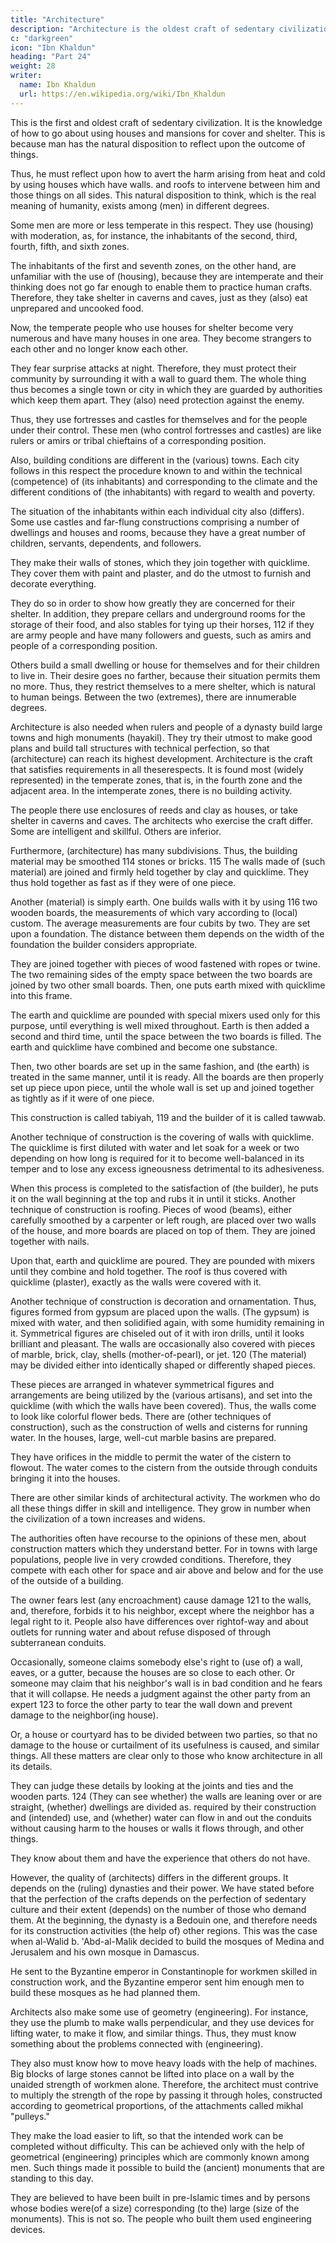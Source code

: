 ```yaml
---
title: "Architecture"
description: "Architecture is the oldest craft of sedentary civilization. It is the knowledge of how to go about using houses and mansions for cover and shelter"
c: "darkgreen"
icon: "Ibn Khaldun"
heading: "Part 24"
weight: 28
writer:
  name: Ibn Khaldun
  url: https://en.wikipedia.org/wiki/Ibn_Khaldun
---
```




This is the first and oldest craft of sedentary civilization. It is the knowledge of how to go about using houses and mansions for cover and shelter. This is because man has the natural disposition to reflect upon the outcome of things. 

Thus, he must reflect upon how to avert the harm arising from heat and cold by using houses which have walls. and roofs to intervene between him and those things on all sides. This natural disposition to think, which is the real meaning of humanity, exists among (men) in different degrees. 

Some men are more or less temperate in this respect. They use (housing) with moderation, as, for instance, the
inhabitants of the second, third, fourth, fifth, and sixth zones. 

The inhabitants of the first and seventh zones, on the other hand, are unfamiliar with the use of (housing), because they are intemperate and their thinking does not go far enough to enable them to practice human crafts. Therefore, they take shelter in caverns and caves, just as they (also) eat unprepared and uncooked food.

Now, the temperate people who use houses for shelter become very numerous and have many houses in one area. They become strangers to each other and no longer know each other. 

They fear surprise attacks at night. Therefore, they must protect their community by surrounding it with a wall to guard them. The whole thing thus becomes a single town or city in which they are guarded by authorities which keep them apart. They (also) need protection against the enemy. 

Thus, they use fortresses and castles for themselves and for the people under their control. These men (who control fortresses and castles) are like rulers or amirs or tribal chieftains of a corresponding position.

Also, building conditions are different in the (various) towns. Each city follows in this respect the procedure known to and within the technical (competence) of (its inhabitants) and corresponding to the climate and the different conditions of (the inhabitants) with regard to wealth and poverty. 

The situation of the inhabitants within each individual city also (differs). Some use castles and far-flung constructions comprising a number of dwellings and houses and rooms, because they have a great number of children, servants, dependents, and followers. 

They make their walls of stones, which they join together with quicklime. They cover them with paint and plaster, and do the utmost to furnish and decorate everything. 

They do so in order to show how greatly they are concerned for their shelter. In addition, they prepare cellars and underground rooms for the storage of their food, and also stables for tying up their horses, 112 if they are army people and have many followers and guests, such as amirs and people of a corresponding position.

Others build a small dwelling or house for themselves and for their children to live in. Their desire goes no farther, because their situation permits them no more. Thus, they restrict themselves to a mere shelter, which is natural to human beings. Between the two (extremes), there are innumerable degrees.

Architecture is also needed when rulers and people of a dynasty build large towns and high monuments (hayakil). They try their utmost to make good plans and build tall structures with technical perfection, so that (architecture) can reach its
highest development. Architecture is the craft that satisfies requirements in all theserespects. It is found most (widely represented) in the temperate zones, that is, in the fourth zone and the adjacent area. In the intemperate zones, there is no building activity. 

The people there use enclosures of reeds and clay as houses, or take shelter in caverns and caves. The architects who exercise the craft differ. Some are intelligent and skillful. Others are inferior.

Furthermore, (architecture) has many subdivisions. Thus, the building material may be smoothed 114 stones or bricks. 115 The walls made of (such material) are joined and firmly held together by clay and quicklime. They thus hold together as fast as if they were of one piece.

Another (material) is simply earth. One builds walls with it by using 116 two wooden boards, the measurements of which vary according to (local) custom. The average measurements are four cubits by two. They are set upon a foundation. The
distance between them depends on the width of the foundation the builder considers
appropriate. 

They are joined together with pieces of wood fastened with ropes or twine. The two remaining sides of the empty space between the two boards are joined by two other small boards. Then, one puts earth mixed with quicklime into this frame. 

The earth and quicklime are pounded with special mixers used only for this purpose, until everything is well mixed throughout. Earth is then added a second and third time, until the space between the two boards is filled. The earth and quicklime have combined and become one substance. 

Then, two other boards are set up in the same fashion, and (the earth) is treated in the same manner, until it is
ready. All the boards are then properly set up piece upon piece, until the whole wall is set up and joined together as tightly as if it were of one piece. 

This construction is called tabiyah, 119 and the builder of it is called tawwab.

Another technique of construction is the covering of walls with quicklime. The quicklime is first diluted with water and let soak for a week or two depending on how long is required for it to become well-balanced in its temper and to lose any excess igneousness detrimental to its adhesiveness. 

When this process is completed to the satisfaction of (the builder), he puts it on the wall beginning at the top and rubs it in until it sticks. Another technique of construction is roofing. Pieces of wood (beams), either carefully smoothed by a carpenter or left rough, are placed over two walls of the house, and more boards are placed on top of them. They are joined together with nails. 

Upon that, earth and quicklime are poured. They are pounded with mixers until they combine and hold together. The roof is thus covered with quicklime (plaster), exactly as the walls were covered with it.

Another technique of construction is decoration and ornamentation. Thus, figures formed from gypsum are placed upon the walls. (The gypsum) is mixed with water, and then solidified again, with some humidity remaining in it. Symmetrical figures are chiseled out of it with iron drills, until it looks brilliant and pleasant. The walls are occasionally also covered with pieces of marble, brick, clay, shells (mother-of-pearl), or jet. 120 (The material) may be divided either into identically shaped or differently shaped pieces. 

These pieces are arranged in whatever symmetrical figures and arrangements are being utilized by the (various artisans), and set into the quicklime (with which the walls have been covered). Thus, the walls come to look like colorful flower beds. There are (other techniques of construction), such as the construction of wells and cisterns for running water. In the houses, large, well-cut marble basins are prepared. 

They have orifices in the middle to permit the water of the cistern to flowout. The water comes to the cistern from the outside through conduits bringing it into the houses.

There are other similar kinds of architectural activity. The workmen who do all these things differ in skill and intelligence. They grow in number when the civilization of a town increases and widens.

The authorities often have recourse to the opinions of these men, about construction matters which they understand better. For in towns with large populations, people live in very crowded conditions. Therefore, they compete with each other for space and air above and below and for the use of the outside of a building. 

The owner fears lest (any encroachment) cause damage 121 to the walls, and, therefore, forbids it to his neighbor, except where the neighbor has a legal right to it. People also have differences over rightof-way and about outlets for running water and about refuse disposed of through subterranean conduits. 

Occasionally, someone claims somebody else's right to (use of) a wall, eaves, or a gutter, because the houses are so close to each other. Or someone may claim that his neighbor's wall is in bad condition and he fears that it will collapse. He needs a judgment against the other party from an expert 123 to force the other party to tear the wall down and prevent damage to the neighbor(ing house). 

Or, a house or courtyard has to be divided between two parties, so that no damage to the house or curtailment of its usefulness is caused, and similar things. All these matters are clear only to those who know architecture in all its details. 

They can judge these details by looking at the joints and ties and the wooden parts. 124 (They can see whether) the walls are leaning over or are straight, (whether) dwellings are divided as. required by their construction and (intended) use, and (whether) water can flow in and out the conduits without causing harm to the houses or walls it flows through, and other things. 

They know about them and have the experience that others do not have.

However, the quality of (architects) differs in the different groups. It depends on the (ruling) dynasties and their power. We have stated before that the perfection of the crafts depends on the perfection of sedentary culture and their extent (depends) on the number of those who demand them. At the beginning, the dynasty is a Bedouin one, and therefore needs for its construction activities (the help of) other regions. This was the case when al-Walid b. 'Abd-al-Malik decided to build the mosques of Medina and Jerusalem and his own mosque in Damascus. 

He sent to the Byzantine emperor in Constantinople for workmen skilled in construction work, and the Byzantine emperor sent him enough men to build these mosques as he had planned them.


Architects also make some use of geometry (engineering). For instance, they use the plumb to make walls perpendicular, and they use devices for lifting water, to make it flow, and similar things. Thus, they must know something about the problems connected with (engineering). 

They also must know how to move heavy loads with the help of machines. Big blocks of large stones cannot be lifted into
place on a wall by the unaided strength of workmen alone. Therefore, the architect must contrive to multiply the strength of the rope by passing it through holes, constructed according to geometrical proportions, of the attachments called mikhal "pulleys." 

They make the load easier to lift, so that the intended work can be completed without difficulty. This can be achieved only with the help of geometrical (engineering) principles which are commonly known among men. Such things made it possible to build the (ancient) monuments that are standing to this day. 

They are believed to have been built in pre-Islamic times and by persons whose bodies were(of a size) corresponding (to the) large (size of the monuments). This is not so. The people who built them used engineering devices.


